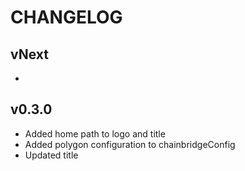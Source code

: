 # CHANGELOG

## vNext

-

## v0.3.0

- Added home path to logo and title
- Added polygon configuration to chainbridgeConfig
- Updated title
